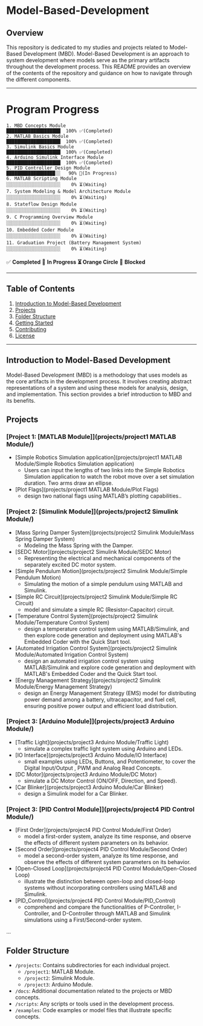 # Model-Based-Development

## Overview

This repository is dedicated to my studies and projects related to Model-Based Development (MBD). Model-Based Development is an approach to system development where models serve as the primary artifacts throughout the development process. This README provides an overview of the contents of the repository and guidance on how to navigate through the different components.

---
# Program Progress

```text
1. MBD Concepts Module                              ████████████████████  100% ✅(Completed)
2. MATLAB Basics Module                             ████████████████████  100% ✅(Completed)
3. Simulink Basics Module                           ████████████████████  100% ✅(Completed)
4. Arduino Simulink Interface Module                ████████████████████  100% ✅(Completed)
5. PID Controller Design Module                     ██████████████████░░   90% 🔄(In Progress)
6. MATLAB Scripting Module                          ░░░░░░░░░░░░░░░░░░░░    0% ⏳(Waiting)
7. System Modeling & Model Architecture Module      ░░░░░░░░░░░░░░░░░░░░    0% ⏳(Waiting)
8. Stateflow Design Module                          ░░░░░░░░░░░░░░░░░░░░    0% ⏳(Waiting)
9. C Programming Overview Module                    ░░░░░░░░░░░░░░░░░░░░    0% ⏳(Waiting)
10. Embedded Coder Module                           ░░░░░░░░░░░░░░░░░░░░    0% ⏳(Waiting)
11. Graduation Project (Battery Management System)  ░░░░░░░░░░░░░░░░░░░░    0% ⏳(Waiting)
```

✅ **Completed** 🔄 **In Progress** **⏳ Orange Circle** 🚧 **Blocked**

---

## Table of Contents

1. [Introduction to Model-Based Development](#introduction-to-model-based-development)
2. [Projects](#projects)
3. [Folder Structure](#folder-structure)
4. [Getting Started](#getting-started)
5. [Contributing](#contributing)
6. [License](LICENSE.md)

---

## Introduction to Model-Based Development

Model-Based Development (MBD) is a methodology that uses models as the core artifacts in the development process. It involves creating abstract representations of a system and using these models for analysis, design, and implementation. This section provides a brief introduction to MBD and its benefits.

## Projects

### [Project 1: [MATLAB Module]](projects/project1 MATLAB Module/)

* [Simple Robotics Simulation application](projects/project1 MATLAB Module/Simple Robotics Simulation application)
  * Users can input the lengths of two links into the Simple Robotics Simulation application to watch the robot move over a set simulation duration. Two arms draw an ellipse.
* [Plot Flags](projects/project1 MATLAB Module/Plot Flags)
  * design two national flags using MATLAB’s plotting capabilities..

### [Project 2: [Simulink Module]](projects/project2 Simulink Module/)

* [Mass Spring Damper System](projects/project2 Simulink Module/Mass Spring Damper System)
  * Modeling the Mass Spring with the Damper.
* [SEDC Motor](projects/project2 Simulink Module/SEDC Motor)
  * Representing the electrical and mechanical components of the separately excited DC motor system.
* [Simple Pendulum Motion](projects/project2 Simulink Module/Simple Pendulum Motion) 
  * Simulating the motion of a simple pendulum using MATLAB and Simulink.
* [Simple RC Circuit](projects/project2 Simulink Module/Simple RC Circuit)
  * model and simulate a simple RC (Resistor-Capacitor) circuit. 
* [Temperature Control System](projects/project2 Simulink Module/Temperature Control System)
  * design a temperature control system using MATLAB/Simulink, and then explore code generation and deployment using MATLAB's Embedded Coder with the Quick Start tool.
* [Automated Irrigation Control System](projects/project2 Simulink Module/Automated Irrigation Control System)
  * design an automated irrigation control system using MATLAB/Simulink and explore code generation and deployment with MATLAB's Embedded Coder and the Quick Start tool.
* [Energy Management Strategy](projects/project2 Simulink Module/Energy Management Strategy)
  * design an Energy Management Strategy (EMS) model for distributing power demand among a battery, ultracapacitor, and fuel cell, ensuring positive power output and efficient load distribution.

### [Project 3: [Arduino Module]](projects/project3 Arduino Module/)

* [Traffic Light](projects/project3 Arduino Module/Traffic Light)
  * simulate a complex traffic light system using Arduino and LEDs.
* [IO Interface](projects/project3 Arduino Module/IO Interface)
  * small examples using LEDs, Buttons, and Potentiometer, to cover the Digital Input/Output , PWM and Analog Read Concepts.
* [DC Motor](projects/project3 Arduino Module/DC Motor)
  * simulate a DC Motor Control (ON/OFF, Direction, and Speed).
* [Car Blinker](projects/project3 Arduino Module/Car Blinker)
  * design a Simulink model for a Car Blinker.

### [Project 3: [PID Control Module]](projects/project4 PID Control Module/)

* [First Order](projects/project4 PID Control Module/First Order)
  * model a first-order system, analyze its time response, and observe the effects of different system parameters on its behavior.
* [Second Order](projects/project4 PID Control Module/Second Order)
  * model a second-order system, analyze its time response, and observe the effects of different system parameters on its behavior.
* [Open-Closed Loop](projects/project4 PID Control Module/Open-Closed Loop)
  * illustrate the distinction between open-loop and closed-loop systems without incorporating controllers using MATLAB and Simulink.
* [PID_Control](projects/project4 PID Control Module/PID_Control)
  * comprehend and compare the functionalities of P-Controller, I-Controller, and D-Controller through MATLAB and Simulink simulations using a First/Second-order system.

...

## Folder Structure

- `/projects`: Contains subdirectories for each individual project.
  - `/project1`: MATLAB Module.
  - `/project2`: Simulink Module.
  - `/project3`: Arduino Module.
- `/docs`: Additional documentation related to the projects or MBD concepts.
- `/scripts`: Any scripts or tools used in the development process.
- `/examples`: Code examples or model files that illustrate specific concepts.
